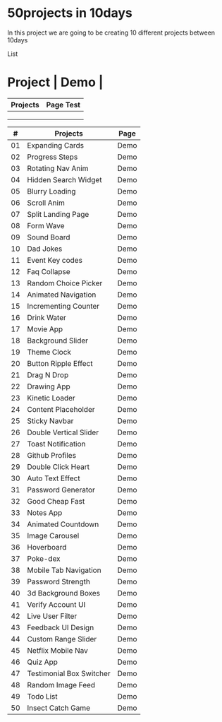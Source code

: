 # 50projects in 10days

In this project we are going to be creating 10 different projects between 10days

List

#	Project	| Demo |
| Projects | Page Test |
|----------|-----------|
|          |           |
|          |           |
|          |           |

| #  |         Projects                | Page |
|----|---------------------------------|------|
| 01 |       Expanding Cards           | Demo |
| 02 |       Progress Steps            | Demo |
| 03 |       Rotating Nav Anim         | Demo |
| 04 |      Hidden Search Widget       | Demo |
| 05 |	    Blurry Loading	           | Demo |
| 06 |	    Scroll Anim      	       | Demo |
| 07 |	    Split Landing Page         | Demo |
| 08 |	    Form Wave	               | Demo |
| 09 |	    Sound Board	               | Demo |
| 10 |	    Dad Jokes	               | Demo |
| 11 |	    Event Key codes	           | Demo |
| 12 |	    Faq Collapse	           | Demo |
| 13 |	    Random Choice Picker	   | Demo |
| 14 |	    Animated Navigation	       | Demo |
| 15 |	    Incrementing Counter	   | Demo |
| 16 |	    Drink Water	               | Demo |
| 17 |	    Movie App	               | Demo |
| 18 |	    Background Slider	       | Demo |
| 19 |	    Theme Clock	               | Demo |
| 20 |	    Button Ripple Effect	   | Demo |
| 21 |	    Drag N Drop	               | Demo |
| 22 |	    Drawing App	               | Demo |
| 23 |	    Kinetic Loader	           | Demo |
| 24 | 	    Content Placeholder	       | Demo |
| 25 |	    Sticky Navbar	           | Demo |
| 26 |	    Double Vertical Slider	   | Demo |
| 27 |	    Toast Notification	       | Demo |
| 28 |	    Github Profiles	           | Demo |
| 29 |	    Double Click Heart	       | Demo |
| 30 |	    Auto Text Effect	       | Demo |
| 31 |	    Password Generator	       | Demo |
| 32 |	    Good Cheap Fast	           | Demo |
| 33 |	    Notes App	               | Demo |
| 34 |	    Animated Countdown	       | Demo |
| 35 |	    Image Carousel	           | Demo |
| 36 |	    Hoverboard	               | Demo |
| 37 |	    Poke-dex	               | Demo |
| 38 |	    Mobile Tab Navigation	   | Demo |
| 39 |	    Password Strength          | Demo |
| 40 |	    3d Background Boxes	       | Demo |
| 41 |	    Verify Account UI	       | Demo |
| 42 |	    Live User Filter	       | Demo |
| 43 |	    Feedback UI Design	       | Demo |
| 44 |	    Custom Range Slider	       | Demo |
| 45 |	    Netflix Mobile Nav         | Demo |
| 46 |	    Quiz App	               | Demo |
| 47 |	    Testimonial Box Switcher   | Demo |
| 48 |	    Random Image Feed	       | Demo |
| 49 |	    Todo List	               | Demo |
| 50 |	    Insect Catch Game	       | Demo |